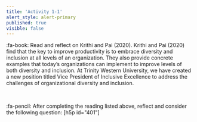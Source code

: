 ```yaml
---
title: 'Activity 1-1'
alert_style: alert-primary
published: true
visible: false
---
```


:fa-book: Read and reflect on Krithi and Pai (2020). Krithi and Pai (2020) find that the key to improve productivity is to embrace diversity and inclusion at all levels of an organization.  They also provide concrete examples that today’s organizations can implement to improve levels of both diversity and inclusion.  At Trinity Western University, we have created a new position titled Vice President of Inclusive Excellence to address the challenges of organizational diversity and inclusion.

&nbsp;

:fa-pencil: After completing the reading listed above, reflect and consider the following question:
[h5p id="401"]
